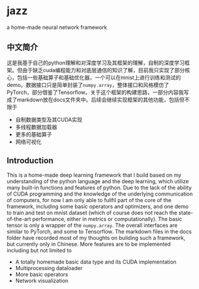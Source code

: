 # jazz
a home-made neural network framework

## 中文简介
这是我基于自己的python理解和对深度学习及其框架的理解，自制的深度学习框架。但由于缺乏cuda编程能力和对底层通信的知识了解，目前我只实现了部分核心，包括一些基础算子和基础优化器，一个可以在mnist上进行训练和测试的demo。数据接口只是简单封装了``numpy.array``，整体接口和风格模仿了PyTorch，部分借鉴了Tensorflow。关于这个框架的构建思路，一部分内容我写成了markdown放在docs文件夹中。后续会继续实现框架的其他功能，包括但不限于
- 自制数据类型及其CUDA实现
- 多线程数据加载器
- 更多的基础算子
- 网络可视化

## Introduction
This is a home-made deep learning framework that I build based on my understanding of the python language and the deep learning, which utilize many built-in functions and features of python. Due to the lack of the ability of CUDA programming and the knowledge of the underlying communication of computers, for now I am only able to fullfil part of the core of the framework, including some basic operators and optimizers, and one demo to train and test on mnist dataset (which of course does not reach the state-of-the-art performance, either in metrics or computationally). The basic tensor is only a wrapper of the ``numpy.array``. The overall interfaces are similar to PyTorch, and some to Tensorflow. The markdown files in the docs folder have recorded most of my thoughts on building such a framework, but currently only in Chinese.
More features are to be implemented including but not limited to
- A totally homemade basic data type and its CUDA implementation
- Multiprocessing dataloader
- More basic operators
- Network visualization
